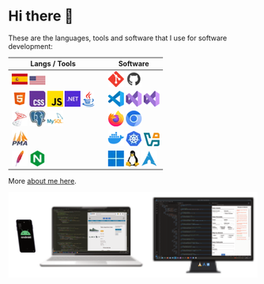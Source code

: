 # Hi there 👋

These are the languages, tools and software that I use for software development:

| Langs / Tools                                                                                                                                                                                                                                                                                                                                                                     |   | Software                                                                                                                                                                                                                                           |
|-----------------------------------------------------------------------------------------------------------------------------------------------------------------------------------------------------------------------------------------------------------------------------------------------------------------------------------------------------------------------------------|---|----------------------------------------------------------------------------------------------------------------------------------------------------------------------------------------------------------------------------------------------------|
| [![España](./img/icons/es.webp)](https://es.wikipedia.org/wiki/Espa%C3%B1a) [![UK](./img/icons/us.webp)](https://en.wikipedia.org/wiki/United_States)                                                                                                                                                                                                                             |   | [![Git](./img/icons/git.webp)](https://git-scm.com/) [![GitHub](./img/icons/github.webp)](https://github.com/)                                                                                                                                     |
| [![HTML](./img/icons/html.webp)](https://html.spec.whatwg.org/) [![CSS](./img/icons/css.webp)](https://www.w3.org/Style/CSS/) [![JavaScript](./img/icons/javascript.webp)](https://developer.mozilla.org/en-US/docs/Web/JavaScript) [![.NET](./img/icons/dotnet.webp)](https://www.java.com/en/) [![Java](./img/icons/java.webp)](https://dotnet.microsoft.com/en-us/apps/aspnet) |   | [![VS Code](./img/icons/vscode.webp)](https://code.visualstudio.com/) [![Visual Studio](./img/icons/visual-studio.webp)](https://visualstudio.microsoft.com/) [![Intellij IDEA](./img/icons/visual-studio.webp)](https://www.jetbrains.com/idea/)  |
| [![SQLS](./img/icons/sql-server.webp)](https://www.microsoft.com/en-us/sql-server/) [![PostgreSQL](./img/icons/postgressql.webp)](https://www.postgresql.org/) [![MySQL](./img/icons/mysql.webp)](https://www.mysql.com/)                                                                                                                                                         |   | [![Firefox](./img/icons/firefox.webp)](https://www.mozilla.org/en-US/firefox/) [![Chromium](./img/icons/chromium.webp)](https://www.chromium.org/Home/)                                                                                            |
| [![phpMyAdmin](./img/icons/phpmyadmin.webp)](https://www.phpmyadmin.net/)                                                                                                                                                                                                                                                                                                         |   | [![Docker](./img/icons/docker.webp)](https://www.docker.com/)  [![Kubernetes](./img/icons/kubernetes.webp)](https://kubernetes.io/) [![VirtualBox](./img/icons/virtualbox.webp)](https://www.virtualbox.org/)                                      |
| [![Apache](./img/icons/apache.webp)](https://httpd.apache.org/) [![Nginx](./img/icons/nginx.webp)](https://nginx.org/)                                                                                                                                                                                                                                                            |   | [![Windows](./img/icons/windows.webp)](https://www.microsoft.com/en-us/windows) [![Linux](./img/icons/linux.webp)](https://www.linux.org/) [![ArchLinux](./img/icons/archlinux.webp)](https://www.archlinux.org/)                                  |

More [about me here](https://david7ce.github.io/about).

![wallpaper-devices](./img/wallpaper-david7ce-devices.png)

<!--
| **Languages**   | Names                                                                                                                                                                                                                                                                                                                                                                                |   |  **Software Dev Kit** | Names                                                                                                                                                                                                                                                                                                                                    |
| :-------------: | :----------------------------------------------------------------------------------------------------------------------------------------------------------------------------------------------------------------------------------------------------------------------------------------------------------------------------------------------------------------------------------- | - |  :------------------: | :--------------------------------------------------------------------------------------------------------------------------------------------------------------------------------------------------------------------------------------------------------------------------------------------------------------------------------------- |
| **Human**       | ![Spanish Badge](https://img.shields.io/badge/Español-es-red) ![English Badge](https://img.shields.io/badge/English-us-blue)                                                                                                                                                                                                                                                                                                                                              |   | **Operating System**  | ![Windows Badge](https://img.shields.io/badge/-Windows-0078D6?style=flat&logo=windows&logoColor=white) ![Arch Linux Badge](https://img.shields.io/badge/-Arch%20Linux-1793D1?style=flat&logo=arch-linux&logoColor=white) ![Debian](https://img.shields.io/badge/-Debian-A81D33?style=flat&logo=debian&logoColor=white)                   | 
| **Markup**      | ![HTML Badge](https://img.shields.io/badge/-HTML5-E34F26?style=flat&logo=HTML5&logoColor=white) ![Markdown Badge](https://img.shields.io/badge/-MD-000000?style=flat&logo=Markdown&logoColor=white) ![XML Badge](https://img.shields.io/badge/-XML-00599C?style=flat&logo=XML&logoColor=white)                                                                                                                                                                            |   |  **Code editor**      | ![Obsidian Badge](https://img.shields.io/badge/-Obsidian-0D1321?style=flat&logo=obsidian&logoColor=white) ![Visual Studio Badge](https://img.shields.io/badge/-Visual%20Studio-5C2D91?style=flat&logo=visual-studio) ![VS Code Badge](https://img.shields.io/badge/-VS%20Code-007ACC?style=flat&logo=visual-studio-code&logoColor=white) |
| **Programming** | ![Bash![C# Badge](https://img.shields.io/badge/-C%23-239120?style=flat&logo=C%20Sharp&logoColor=white) Badge](https://img.shields.io/badge/-Bash-444444?style=flat&logo=GNU%20Bash) ![C# Badge](https://img.shields.io/badge/-C%23-239120?style=flat&logo=C%20Sharp&logoColor=white) ![JS Badge](https://img.shields.io/badge/-JS-F7DF1E?style=flat&logo=JavaScript&logoColor=black) ![PHP](https://img.shields.io/badge/-PHP-777BB4?style=flat&logo=php&logoColor=white) |   |  **Sync**             | ![Git Badge](https://img.shields.io/badge/-Git-F05032?style=flat&logo=git&logoColor=white) ![Rsync Badge](https://img.shields.io/badge/-Rsync-3D8CFF?style=flat&logo=rsync&logoColor=white) ![Syncthing Badge](https://img.shields.io/badge/-Syncthing-2D3134?style=flat&logo=syncthing&logoColor=white)                                 |
| **Styling**     | ![CSS Badge](https://img.shields.io/badge/-CSS-1572B6?style=flat&logo=CSS3&logoColor=white)                                                                                                                                                                                                                                                                                                                                                                               |   |  **Virtualization**   | [![Docker](https://img.shields.io/badge/-Docker-2496ED?style=flat&logo=docker&logoColor=white)](https://www.docker.com)  ![QEMU Badge](https://img.shields.io/badge/-QEMU+virt-FF6600?style=flat&logo=qemu&logoColor=white)  ![VirtualBox Badge](https://img.shields.io/badge/-VirtualBox-183A61?style=flat&logo=virtualbox)             |
| **SQL**         | ![MySQL Badge](https://img.shields.io/badge/-MySQL-4479A1?style=flat&logo=MySQL&logoColor=white) ![PostgreSQL Badge](https://img.shields.io/badge/-PostgreSQL-336791?style=flat&logo=PostgreSQL&logoColor=white) ![T-SQL Badge](https://img.shields.io/badge/-T--SQL-CC2927?style=flat&logo=Microsoft%20SQL%20Server&logoColor=white)                                                                                                                                     |   |  **Web browser**      | ![Chromium Badge](https://img.shields.io/badge/-Chromium-4E8FFB?style=flat&logo=Google%20Chrome&logoColor=white) ![Firefox Badge](https://img.shields.io/badge/-Firefox-FF7139?style=flat&logo=Firefox&logoColor=white)                                                                                                                  |
| **Web lib**     | ![Astro JS Badge](https://img.shields.io/badge/-Astro%20JS-0c2445?style=flat&logo=astro) ![Hugo Badge](https://img.shields.io/badge/-Hugo-FF4088?style=flat&logo=hugo) ![Laravel Badge](https://img.shields.io/badge/-Laravel-FF2D20?style=flat&logo=laravel&logoColor=white)                                                                                                                                                                                             |   |  **Web server**       | ![Apache Badge](https://img.shields.io/badge/-Apache-D22128?style=flat&logo=apache&logoColor=white) ![Nginx Badge](https://img.shields.io/badge/-Nginx-009639?style=flat&logo=nginx&logoColor=white) ![XAMPP Badge](https://img.shields.io/badge/-XAMPP-F37623?style=flat&logo=xampp&logoColor=white)                                    |
-->

<!--
> [!NOTE]
> Every software produce a change on the hardware and viceversa.
-->

<!--
![Bootstrap Badge](https://img.shields.io/badge/-Bootstrap-563D7C?style=flat&logo=bootstrap&logoColor=white)
![FreeFileSync Badge](https://img.shields.io/badge/-FreeFileSync-0098FE?style=flat&logo=freefilesync&logoColor=white)
![Neovim Badge](https://img.shields.io/badge/-Neovim-57A143?style=flat&logo=neovim&logoColor=white)
![Python Badge](https://img.shields.io/badge/-Python-3776AB?style=flat&logo=Python&logoColor=white)
![Virt-Manager Badge](https://img.shields.io/badge/-Virt-Manager-4EAA25?style=flat&logo=virt-manager)
-->
